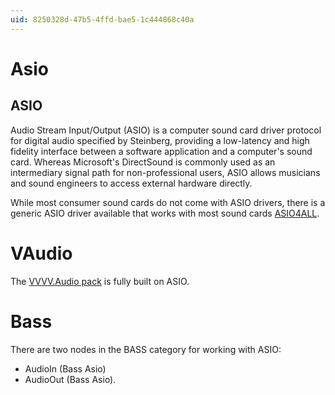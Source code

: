 ```yaml
---
uid: 8250328d-47b5-4ffd-bae5-1c444868c40a
---
```


# Asio
## ASIO
Audio Stream Input/Output (ASIO) is a computer sound card driver protocol for digital audio specified by Steinberg, providing a low-latency and high fidelity interface between a software application and a computer's sound card. Whereas Microsoft's DirectSound is commonly used as an intermediary signal path for non-professional users, ASIO allows musicians and sound engineers to access external hardware directly.  

While most consumer sound cards do not come with ASIO drivers, there is a generic ASIO driver available that works with most sound cards <a href="http://www.asio4all.com/" class="extURL" target="_blank">ASIO4ALL</a>.  


# VAudio
The <a href="https://vvvv.org/contribution/vvvv.audio-pack-alpha" class="extURL contribution" target="_blank">VVVV.Audio pack</a> is fully built on ASIO.  

# Bass
There are two nodes in the BASS category for working with ASIO:  

* <span class="node">AudioIn (Bass Asio)</span>  
* <span class="node">AudioOut (Bass Asio)</span>.  
